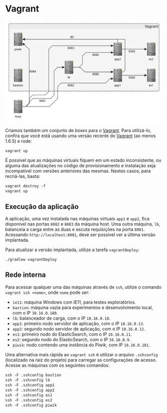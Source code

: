 # Vagrant

[![Diagrama da rede no Vagrant](ambiente-vagrant.svg)](ambiente-vagrant.graphml)

Criamos também um conjunto de _boxes_ para o [Vagrant]. Para utilizá-lo, confira que você está usando uma versão recente do [Vagrant] (ao menos 1.6.5) e rode:

```
vagrant up
```

É possível que as máquinas virtuais fiquem em um estado inconsistente, ou alguma das atualizações no código de provisionamento e instalação seja incompatível com versões anteriores das mesmas. Nestes casos, para recriá-las, basta:

```
vagrant destroy -f
vagrant up
```

## Execução da aplicação

A aplicação, uma vez instalada nas máquinas virtuais `app1` e `app2`, fica disponível nas portas `8082` e `8083` da máquina host. Uma outra máquina, `lb`, balanceia a carga entre as duas e escuta requisições na porta `8081`. Acessando `http://localhost:8081`, deve ser possível ver a última versão implantada.
 
Para atualizar a versão implantada, utilize a tarefa `vagrantDeploy`: 

```
./gradlew vagrantDeploy
```

## Rede interna

Para acessar qualquer uma das máquinas através de `ssh`, utilize o comando `vagrant ssh <nome>`, onde `nome` pode ser:

- `ie11`: máquina Windows com IE11, para testes exploratórios.
- `bastion`: máquina vazia para experimentos e desenvolvimento local, com o IP `10.16.0.180`.
- `lb`: balanceador de carga, com o IP `10.16.0.10`.
- `app1`: primeiro nodo servidor de aplicação, com o IP `10.16.0.13`.
- `app2`: segundo nodo servidor de aplicação, com o IP `10.16.0.12`.
- `es1`: primeiro nodo do ElasticSearch, com o IP `10.16.0.11`.
- `es2`: segundo nodo do ElasticSearch, com o IP `10.16.0.9`.
- `piwik`: nodo contendo uma instância do Piwik, com IP `10.16.0.181`.

Uma alternativa mais rápida ao `vagrant ssh` é utilizar o arquivo `.sshconfig` (localizado na raiz do projeto) para carregar as configurações de acesso. Acesse as máquinas com os seguintes comandos:

```
ssh -F .sshconfig bastion
ssh -F .sshconfig lb
ssh -F .sshconfig app1
ssh -F .sshconfig app2
ssh -F .sshconfig es1
ssh -F .sshconfig es2
ssh -F .sshconfig piwik
```

[Vagrant]:http://vagrantup.com
